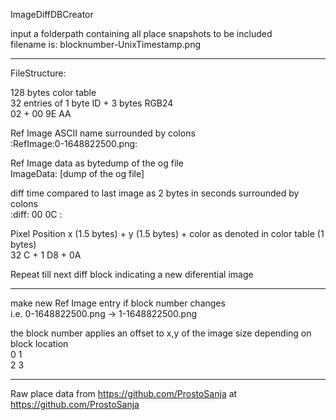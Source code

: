 ImageDiffDBCreator  

input a folderpath containing all place snapshots to be included  
filename is: blocknumber-UnixTimestamp.png

---

FileStructure:  

128 bytes color table  
32 entries of 1 byte ID + 3 bytes RGB24  
02 + 00 9E AA  
  
Ref Image ASCII name surrounded by colons  
:RefImage:0-1648822500.png:  
  
Ref Image data as bytedump of the og file  
ImageData: [dump of the og file]  
  
diff time compared to last image as 2 bytes in seconds surrounded by colons  
:diff: 00 0C :  
  
Pixel Position x (1.5 bytes) + y (1.5 bytes) + color as denoted in color table (1 bytes)  
32 C + 1 D8 + 0A  
  
Repeat till next diff block indicating a new diferential image

---

make new Ref Image entry if block number changes  
i.e. 0-1648822500.png -> 1-1648822500.png  

the block number applies an offset to x,y of the image size depending on block location  
0 1  
2 3  

---

Raw place data from https://github.com/ProstoSanja at https://github.com/ProstoSanja

